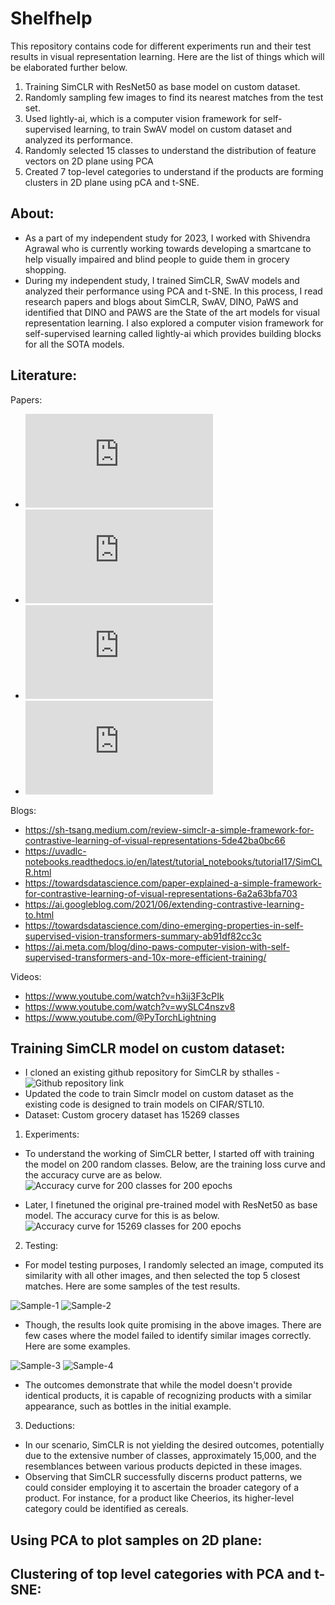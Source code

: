 # Shelfhelp

This repository contains code for different experiments run and their test results in visual representation learning. Here are the list of things which will be elaborated further below.
1. Training SimCLR with ResNet50 as base model on custom dataset.
2. Randomly sampling few images to find its nearest matches from the test set.
3. Used lightly-ai, which is a computer vision framework for self-supervised learning, to train SwAV model on custom dataset and analyzed its performance.
4. Randomly selected 15 classes to understand the distribution of feature vectors on 2D plane using PCA
5. Created 7 top-level categories to understand if the products are forming clusters in 2D plane using pCA and t-SNE.

## About:
- As a part of my independent study for 2023, I worked with Shivendra Agrawal who is currently working towards developing a smartcane to help visually impaired and blind people to guide them in grocery shopping. 
- During my independent study, I trained SimCLR, SwAV models and analyzed their performance using PCA and t-SNE. In this process, I read research papers and blogs about SimCLR, SwAV, DINO, PaWS and identified that DINO and PAWS are the State of the art models for visual representation learning. I also explored a computer vision framework for self-supervised learning called lightly-ai which provides building blocks for all the SOTA models.

## Literature:
Papers:
- ![A Simple Framework for Contrastive Learning of Visual Representations](https://arxiv.org/pdf/2002.05709.pdf)
- ![Unsupervised Learning of Visual Features by Contrasting Cluster Assignments](https://arxiv.org/pdf/2006.09882.pdf)
- ![Emerging Properties in Self-Supervised Vision Transformers](https://arxiv.org/pdf/2104.14294.pdf)
- ![Semi-Supervised Learning of Visual Features by Non-Parametrically Predicting View Assignments with Support Samples](https://arxiv.org/pdf/2104.13963.pdf)

Blogs:
- https://sh-tsang.medium.com/review-simclr-a-simple-framework-for-contrastive-learning-of-visual-representations-5de42ba0bc66
- https://uvadlc-notebooks.readthedocs.io/en/latest/tutorial_notebooks/tutorial17/SimCLR.html
- https://towardsdatascience.com/paper-explained-a-simple-framework-for-contrastive-learning-of-visual-representations-6a2a63bfa703
- https://ai.googleblog.com/2021/06/extending-contrastive-learning-to.html
- https://towardsdatascience.com/dino-emerging-properties-in-self-supervised-vision-transformers-summary-ab91df82cc3c
- https://ai.meta.com/blog/dino-paws-computer-vision-with-self-supervised-transformers-and-10x-more-efficient-training/

Videos:
- https://www.youtube.com/watch?v=h3ij3F3cPIk
- https://www.youtube.com/watch?v=wySLC4nszv8
- https://www.youtube.com/@PyTorchLightning


## Training SimCLR model on custom dataset:
- I cloned an existing github repository for SimCLR by sthalles - ![Github repository link](https://github.com/sthalles/SimCLR.git)
- Updated the code to train Simclr model on custom dataset as the existing code is designed to train models on CIFAR/STL10.
- Dataset: Custom grocery dataset has 15269 classes 

1. Experiments:
- To understand the working of SimCLR better, I started off with training the model on 200 random classes. Below, are the training loss curve and the accuracy curve are as below.
![Accuracy curve for 200 classes for 200 epochs](simclr/images/200class_acc_curve.png?raw=true)

- Later, I finetuned the original pre-trained model with ResNet50 as base model. The accuracy curve for this is as below.
![Accuracy curve for 15269 classes for 200 epochs](simclr/images/allclass_acc_curve.png?raw=true)

2. Testing:
- For model testing purposes, I randomly selected an image, computed its similarity with all other images, and then selected the top 5 closest matches. Here are some samples of the test results.

![Sample-1](simclr/new_results/simclr_1.0_cosine/figure_33751.png)
![Sample-2](simclr/new_results/simclr_1.0_cosine/figure_5669.png)
- Though, the results look quite promising in the above images. There are few cases where the model failed to identify similar images correctly. Here are some examples.

![Sample-3](simclr/new_results/simclr_1.0_cosine/figure_20843.png)
![Sample-4](simclr/new_results/simclr_1.0_cosine/figure_42185.png)
- The outcomes demonstrate that while the model doesn't provide identical products, it is capable of recognizing products with a similar appearance, such as bottles in the initial example.

3. Deductions:
- In our scenario, SimCLR is not yielding the desired outcomes, potentially due to the extensive number of classes, approximately 15,000, and the resemblances between various products depicted in these images.
- Observing that SimCLR successfully discerns product patterns, we could consider employing it to ascertain the broader category of a product. For instance, for a product like Cheerios, its higher-level category could be identified as cereals.

## Using PCA to plot samples on 2D plane:


## Clustering of top level categories with PCA and t-SNE:
